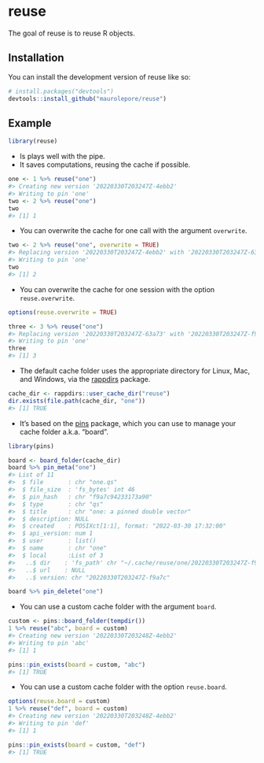 
<!-- README.md is generated from README.Rmd. Please edit that file -->

# reuse

<!-- badges: start -->
<!-- badges: end -->

The goal of reuse is to reuse R objects.

## Installation

You can install the development version of reuse like so:

``` r
# install.packages("devtools")
devtools::install_github("maurolepore/reuse")
```

## Example

``` r
library(reuse)
```

-   Is plays well with the pipe.
-   It saves computations, reusing the cache if possible.

``` r
one <- 1 %>% reuse("one")
#> Creating new version '20220330T203247Z-4ebb2'
#> Writing to pin 'one'
two <- 2 %>% reuse("one")
two
#> [1] 1
```

-   You can overwrite the cache for one call with the argument
    `overwrite`.

``` r
two <- 2 %>% reuse("one", overwrite = TRUE)
#> Replacing version '20220330T203247Z-4ebb2' with '20220330T203247Z-63a73'
#> Writing to pin 'one'
two
#> [1] 2
```

-   You can overwrite the cache for one session with the option
    `reuse.overwrite`.

``` r
options(reuse.overwrite = TRUE)

three <- 3 %>% reuse("one")
#> Replacing version '20220330T203247Z-63a73' with '20220330T203247Z-f9a7c'
#> Writing to pin 'one'
three
#> [1] 3
```

-   The default cache folder uses the appropriate directory for Linux,
    Mac, and Windows, via the [rappdirs](https://rappdirs.r-lib.org/)
    package.

``` r
cache_dir <- rappdirs::user_cache_dir("reuse")
dir.exists(file.path(cache_dir, "one"))
#> [1] TRUE
```

-   It’s based on the [pins](https://pins.rstudio.com/) package, which
    you can use to manage your cache folder a.k.a. “board”.

``` r
library(pins)

board <- board_folder(cache_dir)
board %>% pin_meta("one")
#> List of 11
#>  $ file       : chr "one.qs"
#>  $ file_size  : 'fs_bytes' int 46
#>  $ pin_hash   : chr "f9a7c94233173a90"
#>  $ type       : chr "qs"
#>  $ title      : chr "one: a pinned double vector"
#>  $ description: NULL
#>  $ created    : POSIXct[1:1], format: "2022-03-30 17:32:00"
#>  $ api_version: num 1
#>  $ user       : list()
#>  $ name       : chr "one"
#>  $ local      :List of 3
#>   ..$ dir    : 'fs_path' chr "~/.cache/reuse/one/20220330T203247Z-f9a7c"
#>   ..$ url    : NULL
#>   ..$ version: chr "20220330T203247Z-f9a7c"

board %>% pin_delete("one")
```

-   You can use a custom cache folder with the argument `board`.

``` r
custom <- pins::board_folder(tempdir())
1 %>% reuse("abc", board = custom)
#> Creating new version '20220330T203248Z-4ebb2'
#> Writing to pin 'abc'
#> [1] 1

pins::pin_exists(board = custom, "abc")
#> [1] TRUE
```

-   You can use a custom cache folder with the option `reuse.board`.

``` r
options(reuse.board = custom)
1 %>% reuse("def", board = custom)
#> Creating new version '20220330T203248Z-4ebb2'
#> Writing to pin 'def'
#> [1] 1

pins::pin_exists(board = custom, "def")
#> [1] TRUE
```
